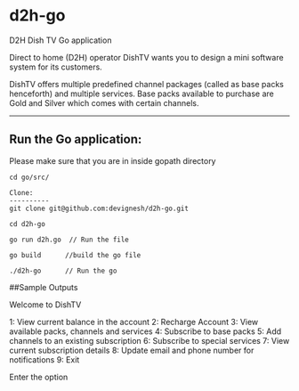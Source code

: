 # d2h-go

D2H Dish TV Go application

Direct to home (D2H) operator DishTV wants you to design a mini software
system for its customers.

DishTV offers multiple predefined channel packages (called as base packs
henceforth) and multiple services. Base packs available to purchase are Gold and
Silver which comes with certain channels.

---

## Run the Go application:

Please make sure that you are in inside gopath directory

    cd go/src/

    Clone:
    ----------
    git clone git@github.com:devignesh/d2h-go.git

    cd d2h-go

    go run d2h.go  // Run the file

    go build      //build the go file

    ./d2h-go      // Run the go

##Sample Outputs

Welcome to DishTV

1: View current balance in the account
2: Recharge Account
3: View available packs, channels and services
4: Subscribe to base packs
5: Add channels to an existing subscription
6: Subscribe to special services
7: View current subscription details
8: Update email and phone number for notifications
9: Exit

Enter the option
